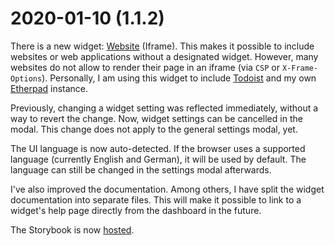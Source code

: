 # 2020-01-10 (1.1.2)

There is a new widget: [Website](https://dashboard.darekkay.com/docs/widgets/website.html) (Iframe). This makes it possible to include websites or web applications without a designated widget. However, many websites do not allow to render their page in an iframe (via `CSP` or `X-Frame-Options`). Personally, I am using this widget to include [Todoist](https://todoist.com/) and my own [Etherpad](https://etherpad.org/) instance.

Previously, changing a widget setting was reflected immediately, without a way to revert the change. Now, widget settings can be cancelled in the modal. This change does not apply to the general settings modal, yet.

The UI language is now auto-detected. If the browser uses a supported language (currently English and German), it will be used by default. The language can still be changed in the settings modal afterwards.

I've also improved the documentation. Among others, I have split the widget documentation into separate files. This will make it possible to link to a widget's help page directly from the dashboard in the future.

The Storybook is now [hosted](https://dashboard.darekkay.com/storybook/).
